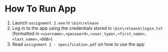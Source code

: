 # How To Run App

1. Launch `assignment 2.exe` in `\bin\release`
2. Log in to the app using the credentials stored in `\bin\release\login.txt` (formatted in `<username>,<password>,<user_type>,<first_name>,<last_name>,<DOB>`)
3. Read `assignment 2 - specification.pdf` on how to use the app
